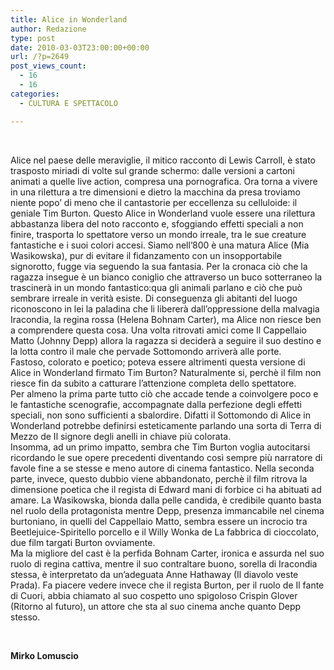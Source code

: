 ```yaml
---
title: Alice in Wonderland
author: Redazione
type: post
date: 2010-03-03T23:00:00+00:00
url: /?p=2649
post_views_count:
  - 16
  - 16
categories:
  - CULTURA E SPETTACOLO

---
```

&nbsp;

Alice nel paese delle meraviglie, il mitico racconto di Lewis Carroll, &egrave; stato trasposto miriadi di volte sul grande schermo: dalle versioni a cartoni animati a quelle live action, compresa una pornografica. Ora torna a vivere in una rilettura a tre dimensioni e dietro la macchina da presa troviamo niente popo&#8217; di meno che il cantastorie per eccellenza su celluloide: il geniale Tim Burton. Questo Alice in Wonderland vuole essere una rilettura abbastanza libera del noto racconto e, sfoggiando effetti speciali a non finire, trasporta lo spettatore verso un mondo irreale, tra le sue creature fantastiche e i suoi colori accesi. Siamo nell&rsquo;800 &egrave; una matura Alice (Mia Wasikowska), pur di evitare il fidanzamento con un insopportabile signorotto, fugge via seguendo la sua fantasia. Per la cronaca ci&ograve; che la ragazza insegue &egrave; un bianco coniglio che attraverso un buco sotterraneo la trasciner&agrave; in un mondo fantastico:qua gli animali parlano e ci&ograve; che pu&ograve; sembrare irreale in verit&agrave; esiste. Di conseguenza gli abitanti del luogo riconoscono in lei la paladina che li liberer&agrave; dall&rsquo;oppressione della malvagia Iracondia, la regina rossa (Helena Bohnam Carter), ma Alice non riesce ben a comprendere questa cosa. Una volta ritrovati amici come Il Cappellaio Matto (Johnny Depp) allora la ragazza si decider&agrave; a seguire il suo destino e la lotta contro il male che pervade Sottomondo arriver&agrave; alle porte.  
Fastoso, colorato e poetico; poteva essere altrimenti questa versione di Alice in Wonderland firmato Tim Burton? Naturalmente si, perch&egrave; il film non riesce fin da subito a catturare l&rsquo;attenzione completa dello spettatore.  
Per almeno la prima parte tutto ci&ograve; che accade tende a coinvolgere poco e le fantastiche scenografie, accompagnate dalla perfezione degli effetti speciali, non sono sufficienti a sbalordire. Difatti il Sottomondo di Alice in Wonderland potrebbe definirsi esteticamente parlando una sorta di Terra di Mezzo de Il signore degli anelli in chiave pi&ugrave; colorata.  
Insomma, ad un primo impatto, sembra che Tim Burton voglia autocitarsi ricordando le sue opere precedenti diventando cos&igrave; sempre pi&ugrave; narratore di favole fine a se stesse e meno autore di cinema fantastico. Nella seconda parte, invece, questo dubbio viene abbandonato, perch&egrave; il film ritrova la dimensione poetica che il regista di Edward mani di forbice ci ha abituati ad amare. La Wasikowska, bionda dalla pelle candida, &egrave; credibile quanto basta nel ruolo della protagonista mentre Depp, presenza immancabile nel cinema burtoniano, in quelli del Cappellaio Matto, sembra essere un incrocio tra Beetlejuice&#45;Spiritello porcello e il Willy Wonka de La fabbrica di cioccolato, due film targati Burton ovviamente.  
Ma la migliore del cast &egrave; la perfida Bohnam Carter, ironica e assurda nel suo ruolo di regina cattiva, mentre il suo contraltare buono, sorella di Iracondia stessa, &egrave; interpretato da un&rsquo;adeguata Anne Hathaway (Il diavolo veste Prada). Fa piacere vedere invece che il regista Burton, per il ruolo de Il fante di Cuori, abbia chiamato al suo cospetto uno spigoloso Crispin Glover (Ritorno al futuro), un attore che sta al suo cinema anche quanto Depp stesso.

&nbsp;

**Mirko Lomuscio**

&nbsp;

&nbsp;